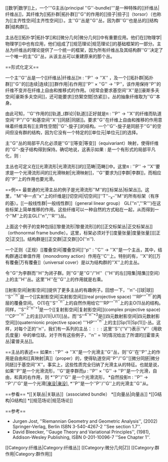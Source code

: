 [[数学|数学]]上，一个'''G主丛(principal ''G''-bundle)'''是一种特殊的[[纤维丛|纤维丛]]，其纤维为[[拓扑群|拓扑群]]''G''的作用的[[扭子|扭子]]（torsor）（也称为[[主齐性空间|主齐性空间]]）。主''G''丛是''G''丛，因为群''G''也是丛的[[结构群|结构群]]。

主丛在[[拓扑学|拓扑学]]和[[微分几何|微分几何]]中有重要应用。他们在[[物理学|物理学]]中也有应用，他们组成了[[规范理论|规范理论]]的基础框架的一部分。主丛为纤维丛的理论提供了一个统一的框架，因为所有纤维丛及其结构群''G''决定了一个唯一的主''G''丛，从该主丛可以重建原来的那个丛。

==形式化定义==

一个主''G''丛是一个[[纤维丛|纤维丛]]π : ''P'' → ''X'' ，及一个[[拓扑群|拓扑群]]''G''的[[连续|连续]][[群作用|右作用]]''P'' × ''G'' → ''P''，该作用保持''P''的纤维不变并在纤维上自由和推移式的作用。（经常会要求基空间''X''是[[豪斯多夫空间|豪斯多夫空间]]，还可能要求[[仿緊空間|仿紧]]）。丛的抽象纤维取为''G''本身。

由此可知，''G''作用的[[轨道_(群论)|轨道]]正好就是π : ''P'' → ''X''的纤维而轨道空间''P''/''G''和基空间''X''[[同胚|同胚]]。要求''G''在纤维上自由和推移的作用意味着纤维具有[[主齊性空間|''G''-旋子]]的结构。一个''G''-旋子是同胚于''G''的空间但没有群的结构，因为它没有一个特定的[[单位元|单位元]]的选择。

主''G''丛的局部平凡化必须是''G''[[等变|等变]]（equivariant）映射，使得纤维的''G''-旋子结构得到保持。确切地说，这表示如果
:<math>\phi : \pi^{-1}(U) \to U \times G\,</math>
是一个有<math>\phi(p) = (\pi(p),\psi(p))</math>形式的局部平凡化，则
:<math>\phi(p\cdot g) = (\pi(p),\psi(p)g).</math>

主丛也可定义在[[光滑流形|光滑流形]]的[[范畴|范畴]]中。这里π : ''P'' → ''X''要求是一个光滑流形间的[[光滑映射|光滑映射]]，''G''要求为[[李群|李群]]，而相应的''P''上的作用也要光滑。

==例==
最普通的光滑主丛的例子是光滑流形''M''的[[标架丛|标架丛]]。这里，''M''中一点''x''上的纤维是[[切空间|切空间]]''T''<sub>''x''</sub>''M''的所有标架（有序的基）。[[一般线性群|一般线性群]]（general linear group） GL(''n'','''R''')在这些标架上简单推移的作用。这些纤维可以一种自然的方式粘在一起，从而得到一个''M''上的主GL(''n'','''R''')丛。

上面这个例子的变种包括[[黎曼流形|黎曼流形]]的[[正交标架丛|正交标架丛]]（orthonormal frame bundle）。这里，标架必须对于[[度量张量|度量张量]][[正交|正交]]。结构群是[[正交群|正交群]]O(''n'').

一个正则（正规）[[覆叠空间|覆叠空间]]''p'' : ''C'' → ''X''是一个主丛，其中，结构群<math>\pi_1(X)/p_{*}\pi_1(C)</math>通过单值作用（monodromy action）作用在''C''上。特别的有，''X''的[[万有覆叠|万有覆叠]]（universal cover）是以<math>\pi_1(X)</math>为结构群的''X''上的主丛。

令''G''为李群而''H''为闭子群。则''G''是''G''/''H''（''H''的左[[陪集|陪集]]空间）上的主''H''丛。这里''H''在''G''上的作用就是右乘。

[[射影空间|射影空间]]提供了更多主丛的有趣例子。回想一下，''n''-[[球|球]] ''S''<sup>''n''</sup>是一个[[实射影空间|实射影空间]](real projective space) '''RP'''<sup>''n''</sup>的两层的覆叠空间。 O(1)在''S''<sup>''n''</sup>上的自然作用给它'''RP'''<sup>''n''</sup>上的主O(1)丛的结构。同样，''S''<sup>2''n''+1</sup>是一个[[复射影空间|复射影空间]](complex projective space) '''CP'''<sup>''n''</sup>上的主[[U(1)|U(1)]]丛，而''S''<sup>4''n''+3</sup>是[[四元数射影空间|四元数射影空间]](quaternionic projective space) '''HP'''<sup>''n''</sup>上的主[[Sp(1)|Sp(1)]]-丛。这样，对每个正的''n''，我们有一系列的主丛：
: <math>\mbox{O}(1) \to S(\mathbb{R}^{n+1}) \to \mathbb{RP}^n</math>
: <math>\mbox{U}(1) \to S(\mathbb{C}^{n+1}) \to \mathbb{CP}^n</math>
:<math>\mbox{Sp}(1) \to S(\mathbb{H}^{n+1}) \to \mathbb{HP}^n</math>
这里''S''(''V'')表示''V''（用欧氏度量）中的单位球。对于所有这些例子，''n'' = 1的情况给出了所谓的[[霍普夫丛|霍普夫丛]]。

==主丛的表述==
如果π : ''P'' → ''X''是一个光滑主''G''丛，则''G''在''P''上的作用是自由和[[真映射|真]]（proper）的，使得轨道空间''P''/''G''[[微分同胚|微分同胚]]于基空间''X''。事实上，这些性质完全归纳了光滑主从的特征。也就是说，如果''P''是一个光滑流形，''G''是李群而μ : ''P'' × ''G'' → ''P''是一个光滑，自由，和真的右作用，则
*''P''/''G'' 是一个光滑流形，
*自然投影π : ''P'' → ''P''/''G''是一个光滑[[淹没|淹没]](submersion),
*''P''是一个''P''/''G''上的光滑主''G''从。

==参看==
*[[关联丛|关联丛]]（associated bundle）
*[[向量丛|向量丛]]
*[[G结构|G结构]]
*[[规范场论|规范场论]]

==参考==
* Jurgen Jost, ''Riemannian Geometry and Geometric Analysis'', (2002) Springer-Verlag, Berlin  ISBN 3-540-4267-2 ''See section 1.7''.
* David Bleecker, ''Gauge Theory and Variational Principles'', (1981), Addison-Wesley Publishing, ISBN 0-201-10096-7 ''See Chapter 1''.

[[Category:纤维丛|Category:纤维丛]]
[[Category:微分几何|Z]]
[[Category:群作用|Category:群作用]]